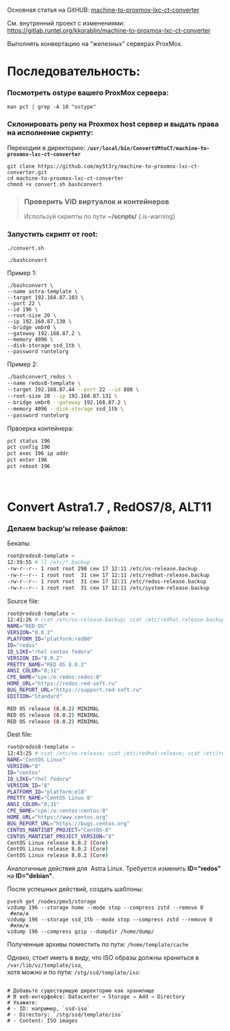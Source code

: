 Основная статья на GitHUB: [machine-to-proxmox-lxc-ct-converter](https://github.com/my5t3ry/machine-to-proxmox-lxc-ct-converter)

См. внутренний проект с изменениями: https://gitlab.runtel.org/kkorablin/machine-to-proxmox-lxc-ct-converter

Выполнять конвертацию на “железных” серверах ProxMox.
<br/>

# Последовательность:

### Посмотреть ostype вашего ProxMox сервера:
```
man pct | grep -A 10 "ostype"
```

### Склонировать репу на Proxmox host сервер и выдать права на исполнение скрипту:

Переходим в директорию: **`/usr/local/bin/ConvertVMtoCT/machine-to-proxmox-lxc-ct-converter`**
```plaintext
git clone https://github.com/my5t3ry/machine-to-proxmox-lxc-ct-converter.git
cd machine-to-proxmox-lxc-ct-converter
chmod +x convert.sh bashconvert
```

> ### Проверить VID виртуалок и контейнеров 
> Используй скрипты по пути **~/scripts/**
{.is-warning}


### Запустить скрипт от root:
```plaintext
./convert.sh
```
```plaintext
./bashconvert
```

Пример 1:
```plaintext
./bashconvert \
--name astra-template \
--target 192.168.87.103 \
--port 22 \
--id 196 \
--root-size 20 \
--ip 192.168.87.130 \
--bridge vmbr0 \
--gateway 192.168.87.2 \
--memory 4096 \
--disk-storage ssd_1tb \
--password runtelorg
```

Пример 2:
```bash
./bashconvert_redos \
--name redos8-template \
--target 192.168.87.44 --port 22 --id 888 \
--root-size 20 --ip 192.168.87.131 \
--bridge vmbr0 --gateway 192.168.87.2 \
--memory 4096 --disk-storage ssd_1tb \
--password runtelorg
```

Првоерка контейнера:
```bash
pct status 196
pct config 196
pct exec 196 ip addr
pct enter 196
pct reboot 196
```
<br/>


# Convert Astra1.7 , RedOS7/8, ALT11

### Делаем backup'ы release файлов:

Бекапы:
```bash
root@redos8-template ~
12:39:55 # ll /etc/*.backup
-rw-r--r-- 1 root root 298 сен 17 12:11 /etc/os-release.backup
-rw-r--r-- 1 root root  31 сен 17 12:11 /etc/redhat-release.backup
-rw-r--r-- 1 root root  31 сен 17 12:11 /etc/redos-release.backup
-rw-r--r-- 1 root root  31 сен 17 12:11 /etc/system-release.backup
```

Source file:
```bash
root@redos8-template ~
12:41:26 # ccat /etc/os-release.backup; ccat /etc/redhat-release.backup; ccat /etc/redos-release.backup; ccat /etc/system-release.backup
NAME="RED OS"
VERSION="8.0.2"
PLATFORM_ID="platform:red80"
ID="redos"
ID_LIKE="rhel centos fedora"
VERSION_ID="8.0.2"
PRETTY_NAME="RED OS 8.0.2"
ANSI_COLOR="0;31"
CPE_NAME="cpe:/o:redos:redos:8"
HOME_URL="https://redos.red-soft.ru"
BUG_REPORT_URL="https://support.red-soft.ru"
EDITION="Standard"

RED OS release (8.0.2) MINIMAL
RED OS release (8.0.2) MINIMAL
RED OS release (8.0.2) MINIMAL
```

Dest file:
```bash
root@redos8-template ~
12:43:25 # ccat /etc/os-release; ccat /etc/redhat-release; ccat /etc/redos-release; ccat /etc/system-release
NAME="CentOS Linux"
VERSION="8"
ID="centos"
ID_LIKE="rhel fedora"
VERSION_ID="8"
PLATFORM_ID="platform:el8"
PRETTY_NAME="CentOS Linux 8"
ANSI_COLOR="0;31"
CPE_NAME="cpe:/o:centos:centos:8"
HOME_URL="https://www.centos.org"
BUG_REPORT_URL="https://bugs.centos.org"
CENTOS_MANTISBT_PROJECT="CentOS-8"
CENTOS_MANTISBT_PROJECT_VERSION="8"
CentOS Linux release 8.0.2 (Core)
CentOS Linux release 8.0.2 (Core)
CentOS Linux release 8.0.2 (Core)
```

Аналогичные действия для  Astra Linux. Требуется изменить **ID="redos"** на **ID="debian"**.

После успешных действий, создать шаблоны:
```
pvesh get /nodes/pmx5/storage
vzdump 196 --storage home --mode stop --compress zstd --remove 0
 #или/и
vzdump 196 --storage ssd_1tb --mode stop --compress zstd --remove 0
 #или/и
vzdump 196 --compress gzip --dumpdir /home/dump/
```


Полученные архивы поместить по пути: `/home/template/cache`

Однако, стоит иметь в виду, что ISO образы должны храниться в `/var/lib/vz/template/iso`,   
хотя можно и по пути: `/stg/ssd/template/iso`:

```plaintext

# Добавьте существующую директорию как хранилище
# В веб-интерфейсе: Datacenter → Storage → Add → Directory
# Укажите:
# - ID: например, `ssd-iso`
# - Directory: `/stg/ssd/template/iso`
# - Content: ISO images
```